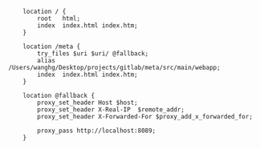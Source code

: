 
        location / {
            root   html;
            index  index.html index.htm;
        }

        location /meta {
            try_files $uri $uri/ @fallback;
            alias   /Users/wanghg/Desktop/projects/gitlab/meta/src/main/webapp;
            index  index.html index.htm;
        }

        location @fallback {
            proxy_set_header Host $host;
            proxy_set_header X-Real-IP  $remote_addr;
            proxy_set_header X-Forwarded-For $proxy_add_x_forwarded_for;

            proxy_pass http://localhost:8089;
        }
